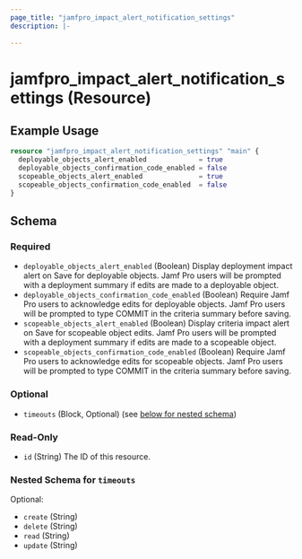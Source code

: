 ```yaml
---
page_title: "jamfpro_impact_alert_notification_settings"
description: |-
  
---
```


# jamfpro_impact_alert_notification_settings (Resource)


## Example Usage
```terraform
resource "jamfpro_impact_alert_notification_settings" "main" {
  deployable_objects_alert_enabled             = true
  deployable_objects_confirmation_code_enabled = false
  scopeable_objects_alert_enabled              = true
  scopeable_objects_confirmation_code_enabled  = false
}
```

<!-- schema generated by tfplugindocs -->
## Schema

### Required

- `deployable_objects_alert_enabled` (Boolean) Display deployment impact alert on Save for deployable objects. Jamf Pro users will be prompted with a deployment summary if edits are made to a deployable object.
- `deployable_objects_confirmation_code_enabled` (Boolean) Require Jamf Pro users to acknowledge edits for deployable objects. Jamf Pro users will be prompted to type COMMIT in the criteria summary before saving.
- `scopeable_objects_alert_enabled` (Boolean) Display criteria impact alert on Save for scopeable object edits. Jamf Pro users will be prompted with a deployment summary if edits are made to a scopeable object.
- `scopeable_objects_confirmation_code_enabled` (Boolean) Require Jamf Pro users to acknowledge edits for scopeable objects. Jamf Pro users will be prompted to type COMMIT in the criteria summary before saving.

### Optional

- `timeouts` (Block, Optional) (see [below for nested schema](#nestedblock--timeouts))

### Read-Only

- `id` (String) The ID of this resource.

<a id="nestedblock--timeouts"></a>
### Nested Schema for `timeouts`

Optional:

- `create` (String)
- `delete` (String)
- `read` (String)
- `update` (String)